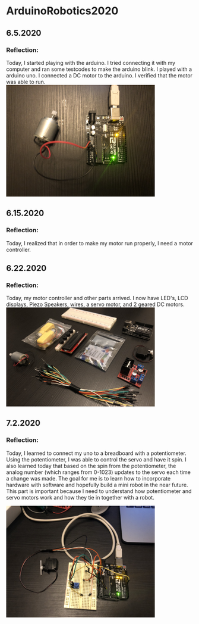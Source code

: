 # ArduinoRobotics2020

## 6.5.2020
### Reflection:
Today, I started playing with the arduino. I tried connecting it with my computer and ran some testcodes to make the arduino blink. I played with a arduino uno. I connected a DC motor to the arduino. I verified that the motor was able to run.
<img src="https://raw.githubusercontent.com/Kevin0u/ArduinoRobotics2020/master/static/images/6.5.2020.jpeg" width="400">

## 6.15.2020
### Reflection:
Today, I realized that in order to make my motor run properly, I need a motor controller.

## 6.22.2020
### Reflection:
Today, my motor controller and other parts arrived. I now have LED's, LCD displays, Piezo Speakers, wires, a servo motor, and 2 geared DC motors.
<img src="https://raw.githubusercontent.com/Kevin0u/ArduinoRobotics2020/master/static/images/6.22.2020.jpeg" width="400">

## 7.2.2020
### Reflection: 
Today, I learned to connect my uno to a breadboard with a potentiometer. Using the potentiometer, I was able to control the servo and have it spin. I also learned today that based on the spin from the potentiometer, the analog number (which ranges from 0-1023) updates to the servo each time a change was made. The goal for me is to learn how to incorporate hardware with software and hopefully build a mini robot in the near future. This part is important because I need to understand how potentiometer and servo motors work and how they tie in together with a robot.

<img src="https://raw.githubusercontent.com/Kevin0u/ArduinoRobotics2020/master/static/images/7.2.2020.jpeg" width="400">
